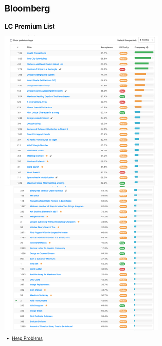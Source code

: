 # Bloomberg
## LC Premium List

![PT1](../bloomberg/images/IMG_1605.PNG)
![PT2](../bloomberg/images/IMG_1607.PNG)

- [Heap Problems](https://www.geeksforgeeks.org/top-50-problems-on-heap-data-structure-asked-in-interviews/amp/)
